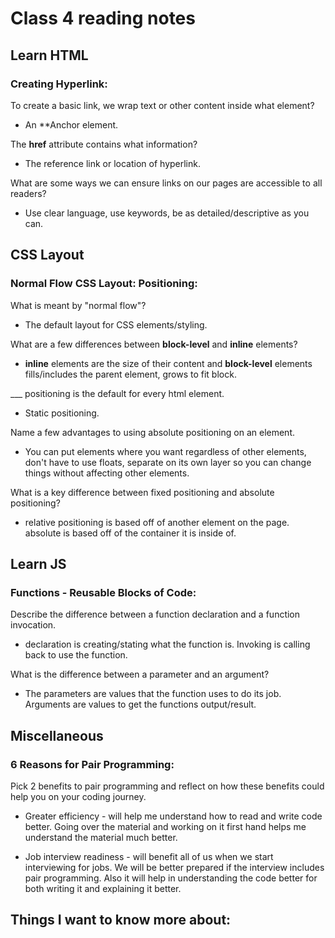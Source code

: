 # Class 4 reading notes

## Learn HTML
### Creating Hyperlink:

To create a basic link, we wrap text or other content inside what element?

* An **Anchor element.

The **href** attribute contains what information?

* The reference link or location of hyperlink.

What are some ways we can ensure links on our pages are accessible to all readers?

* Use clear language, use keywords, be as detailed/descriptive as you can.


## CSS Layout

### Normal Flow CSS Layout: Positioning:

What is meant by "normal flow"?

* The default layout for CSS elements/styling.

What are a few differences between **block-level** and **inline** elements?

* **inline** elements are the size of their content and **block-level** elements fills/includes the parent element, grows to fit block.

___ positioning is the default for every html element.

* Static positioning.

Name a few advantages to using absolute positioning on an element.

* You can put elements where you want regardless of other elements, don't have to use floats, separate on its own layer so you can change things without affecting other elements.

What is a key difference between fixed positioning and absolute positioning?

* relative positioning is based off of another element on the page. absolute is based off of the container it is inside of.

## Learn JS

### Functions - Reusable Blocks of Code:

Describe the difference between a function declaration and a function invocation.

* declaration is creating/stating what the function is. Invoking is calling back to use the function.

What is the difference between a parameter and an argument?

* The parameters are values that the function uses to do its job. Arguments are values to get the functions output/result.

## Miscellaneous

### 6 Reasons for Pair Programming:

Pick 2 benefits to pair programming and reflect on how these benefits could help you on your coding journey.

* Greater efficiency - will help me understand how to read and write code better. Going over the material and working on it first hand helps me understand the material much better.

* Job interview readiness - will benefit all of us when we start interviewing for jobs. We will be better prepared if the interview includes pair programming. Also it will help in understanding the code better for both writing it and explaining it better.


## Things I want to know more about:
